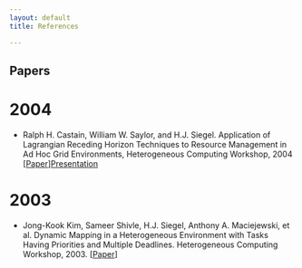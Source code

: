 ```yaml
---
layout: default
title: References

---
```


Papers
------

2004
====

 - Ralph H. Castain, William W. Saylor, and H.J. Siegel. Application of Lagrangian Receding Horizon Techniques to Resource Management in Ad Hoc Grid Environments, Heterogeneous Computing Workshop, 2004 \[[Paper](/uploads/HCW04-Lagrangian-FullPaper.pdf)\][Presentation](/uploads/HCW04-Lagrangian.pdf)

2003
====

 - Jong-Kook Kim, Sameer Shivle, H.J. Siegel, Anthony A. Maciejewski, et al. Dynamic Mapping in a Heterogeneous Environment with Tasks Having Priorities and Multiple Deadlines. Heterogeneous Computing Workshop, 2003. \[[Paper](/uploads/hcw03_dynamic_publish.pdf)\]
